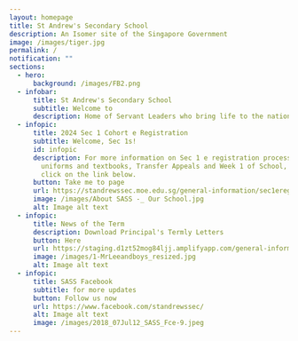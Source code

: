 ```yaml
---
layout: homepage
title: St Andrew's Secondary School
description: An Isomer site of the Singapore Government
image: /images/tiger.jpg
permalink: /
notification: ""
sections:
  - hero:
      background: /images/FB2.png
  - infobar:
      title: St Andrew's Secondary School
      subtitle: Welcome to
      description: Home of Servant Leaders who bring life to the nations
  - infopic:
      title: 2024 Sec 1 Cohort e Registration
      subtitle: Welcome, Sec 1s!
      id: infopic
      description: For more information on Sec 1 e registration process, purchase of
        uniforms and textbooks, Transfer Appeals and Week 1 of School, please
        click on the link below.
      button: Take me to page
      url: https://standrewssec.moe.edu.sg/general-information/sec1ereg/
      image: /images/About SASS -_ Our School.jpg
      alt: Image alt text
  - infopic:
      title: News of the Term
      description: Download Principal's Termly Letters
      button: Here
      url: https://staging.d1zt52mog84ljj.amplifyapp.com/general-information/For-Parents/
      image: /images/1-MrLeeandboys_resized.jpg
      alt: Image alt text
  - infopic:
      title: SASS Facebook
      subtitle: for more updates
      button: Follow us now
      url: https://www.facebook.com/standrewssec/
      alt: Image alt text
      image: /images/2018_07Jul12_SASS_Fce-9.jpeg
---
```

